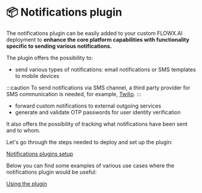 # 📦 Notifications plugin

The notifications plugin can be easily added to your custom FLOWX.AI deployment to **enhance the core platform capabilities with functionality specific to sending various notifications.**

The plugin offers the possibility to:

* send various types of notifications: email notifications or SMS templates to mobile devices

:::caution
To send notifications via SMS channel, a third party provider for SMS communication is needed, for example, [Twilio](https://www.twilio.com/).
:::

* forward custom notifications to external outgoing services
* generate and validate OTP passwords for user identity verification

It also offers the possibility of tracking what notifications have been sent and to whom.

Let's go through the steps needed to deploy and set up the plugin:


[Notifications plugins setup](../../plugins-setup-guide/notifications-plugin-setup/)


Below you can find some examples of various use cases where the notifications plugin would be useful:


[Using the plugin](./using-notifications-plugin/)
